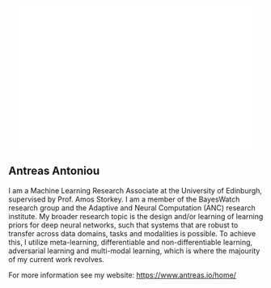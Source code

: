 ![]()
<p align="center">
  <img width="480" src="https://raw.githubusercontent.com/AntreasAntoniou/github-stats/7702b9b9217b41bf0275e599ced9406fd6faf959/generated/overview.svg">
</p>

## Antreas Antoniou

I am a Machine Learning Research Associate at the University of Edinburgh, supervised by Prof. Amos Storkey. I am a member of the BayesWatch research group and the Adaptive and Neural Computation (ANC) research institute. My broader research topic is the design and/or learning of learning priors for deep neural networks, such that systems that are robust to transfer across data domains, tasks and modalities is possible. To achieve this, I utilize meta-learning, differentiable and non-differentiable learning, adversarial learning and multi-modal learning, which is where the majourity of my current work revolves.

For more information see my website: https://www.antreas.io/home/
